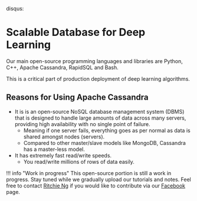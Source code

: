 disqus:

# Scalable Database for Deep Learning
Our main open-source programming languages and libraries are Python, C++, Apache Cassandra, RapidSQL and Bash. 

This is a critical part of production deployment of deep learning algorithms.

## Reasons for Using Apache Cassandra
- It is is an open-source NoSQL database management system (DBMS) that is designed to handle large amounts of data across many servers, providing high availability with no single point of failure. 
    - Meaning if one server fails, everything goes as per normal as data is shared amongst nodes (servers).
    - Compared to other master/slave models like MongoDB, Cassandra has a master-less model.
- It has extremely fast read/write speeds.
    - You read/write millions of rows of data easily.

!!! info "Work in progress"
    This open-source portion is still a work in progress. Stay tuned while we gradually upload our tutorials and notes. Feel free to contact [Ritchie Ng](https://www.ritchieng.com/) if you would like to contribute via our [Facebook](https://www.facebook.com/DeepLearningWizard/) page.
 